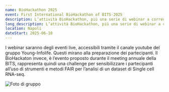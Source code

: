 ```yaml
---
name: BioHackathon 2025
event: First International BioHackathon of BITS-2025
description: L’attività BioHackathon, più una serie di webinar a corredo, proposta da CINI Young-Infolife, Young-BITS e iSCB per BITS 2025 ha l’obiettivo di sensibilizzare i partecipanti sull’importanza della riproducibilità nell’analisi dei dati bioinformatici, con un focus sull’RNA-Seq single-cell. 
long_description: L’attività BioHackathon, più una serie di webinar a corredo, proposta da CINI Young-Infolife, Young-BITS e iSCB per BITS 2025 ha l’obiettivo di sensibilizzare i partecipanti sull’importanza della riproducibilità nell’analisi dei dati bioinformatici, con un focus sull’RNA-Seq single-cell. I webinar saranno degli eventi live, accessibili tramite il canale youtube del gruppo Young-Infolife. Questi mirano alla preparazione dei partecipanti. Il BioHackaton invece, è l’evento proposto durante il meeting annuale della BITS, rappresenta quindi una challenge per sensibilizzare i partecipanti all’uso di strumenti e metodi FAIR per l’analisi di un dataset di Single cell RNA-seq.
location: Napoli
dateStart: 2025-06-10
---
```


I webinar saranno degli eventi live, accessibili tramite il canale youtube del gruppo Young-Infolife. Questi mirano alla preparazione dei partecipanti. Il BioHackaton invece, è l’evento proposto durante il meeting annuale della BITS, rappresenta quindi una challenge per sensibilizzare i partecipanti all’uso di strumenti e metodi FAIR per l’analisi di un dataset di Single cell RNA-seq.

![Foto di gruppo](/events/BioHackathon/BioHackathon.png)